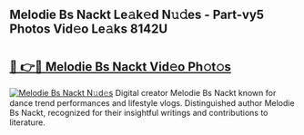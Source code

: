 ## Melodie Bs Nackt Le𝚊k𝚎d N𝚞𝚍es - Part-vy5 Photos Vid𝚎o Le𝚊ks 8142U

# <h2><a href="http://fb6jmy.evod.top/?m=Melodie+Bs+Nackt">🔗 👉🔴 Melodie Bs Nackt Vid𝚎o Ph𝚘t𝚘s</a></h2>

[![Melodie Bs Nackt N𝚞d𝚎s](https://i.imgur.com/8V9OHl7.gif)](http://fb6jmy.evod.top/?m=Melodie+Bs+Nackt)
Digital creator Melodie Bs Nackt known for dance trend performances and lifestyle vlogs. Distinguished author Melodie Bs Nackt, recognized for their insightful writings and contributions to literature. 
